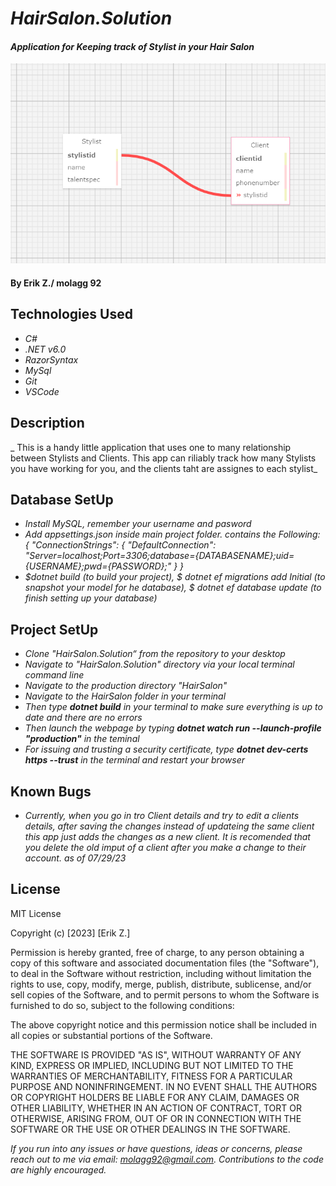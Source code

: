 # _HairSalon.Solution_

#### _Application for Keeping track of Stylist in your Hair Salon_

![Alt text](image.png)

#### By **Erik Z./ molagg 92**

## Technologies Used

* _C#_
* _.NET v6.0_
* _RazorSyntax_
* _MySql_
* _Git_
* _VSCode_

## Description

_ This is a handy little application that uses one to many relationship between Stylists and Clients. This app can riliably track how many Stylists you have working for you, and the clients taht are assignes to each stylist_

## Database SetUp

* _Install MySQL, remember your username and pasword_
* _Add appsettings.json inside main project folder. contains the Following: 
{
    "ConnectionStrings": {
        "DefaultConnection": "Server=localhost;Port=3306;database={DATABASENAME};uid={USERNAME};pwd={PASSWORD};"
    }
}_
* _$dotnet build (to build your project), $ dotnet ef migrations add Initial (to snapshot your model for he database), $ dotnet ef database update (to finish setting up your database)_


## Project SetUp
* _Clone "HairSalon.Solution“ from the repository to your desktop_
* _Navigate to "HairSalon.Solution" directory via your local terminal command line_
* _Navigate to the production directory "HairSalon"_
* _Navigate to the HairSalon folder in your terminal_
* _Then type ***dotnet build*** in your terminal to make sure everything is up to date and there are no errors_
* _Then launch the webpage by typing ***dotnet watch run --launch-profile "production"*** in the teminal_
* _For issuing and trusting a security certificate, type ***dotnet dev-certs https --trust*** in the terminal and restart your browser_

## Known Bugs

* _Currently, when you go in tro Client details and try to edit a clients details, after saving the changes instead of updateing the same client this app just adds the changes as a new client. It is recomended that you delete the old imput of a client after you make a change to their account. as of 07/29/23_

## License

MIT License

Copyright (c) [2023] [Erik Z.]

Permission is hereby granted, free of charge, to any person obtaining a copy
of this software and associated documentation files (the "Software"), to deal
in the Software without restriction, including without limitation the rights
to use, copy, modify, merge, publish, distribute, sublicense, and/or sell
copies of the Software, and to permit persons to whom the Software is
furnished to do so, subject to the following conditions:

The above copyright notice and this permission notice shall be included in all
copies or substantial portions of the Software.

THE SOFTWARE IS PROVIDED "AS IS", WITHOUT WARRANTY OF ANY KIND, EXPRESS OR
IMPLIED, INCLUDING BUT NOT LIMITED TO THE WARRANTIES OF MERCHANTABILITY,
FITNESS FOR A PARTICULAR PURPOSE AND NONINFRINGEMENT. IN NO EVENT SHALL THE
AUTHORS OR COPYRIGHT HOLDERS BE LIABLE FOR ANY CLAIM, DAMAGES OR OTHER
LIABILITY, WHETHER IN AN ACTION OF CONTRACT, TORT OR OTHERWISE, ARISING FROM,
OUT OF OR IN CONNECTION WITH THE SOFTWARE OR THE USE OR OTHER DEALINGS IN THE
SOFTWARE.

_If you run into any issues or have questions, ideas or concerns, please reach out to me via email: molagg92@gmail.com.  Contributions to the code are highly encouraged._